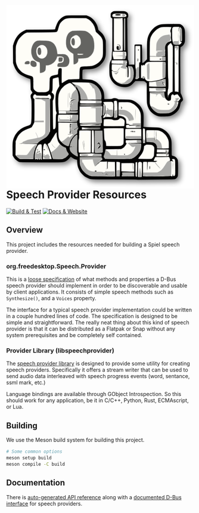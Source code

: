 <img alt="libspiel logo" align="right" src="https://raw.githubusercontent.com/project-spiel/libspeechprovider/main/spiel-logo.svg">

# Speech Provider Resources

[![ Build & Test ](https://github.com/project-spiel/libspeechprovider/actions/workflows/ci.yml/badge.svg)](https://github.com/project-spiel/libspeechprovider/actions/workflows/ci.yml) [![ Docs & Website ](https://github.com/project-spiel/libspeechprovider/actions/workflows/website.yml/badge.svg)](https://github.com/project-spiel/libspeechprovider/actions/workflows/website.yml)

## Overview

This project includes the resources needed for building a Spiel speech provider.

### org.freedesktop.Speech.Provider
This is a [loose specification](https://project-spiel.github.io/libspeechprovider/generated-org.freedesktop.Speech.Provider.html) of what methods and properties a D-Bus speech provider should implement in order to be discoverable and usable by client applications. It consists of simple speech methods such as `Synthesize()`, and a `Voices` property.

The interface for a typical speech provider implementation could be written in a couple hundred lines of code. The specification is designed to be simple and straightforward. The really neat thing about this kind of speech provider is that it can be distributed as a Flatpak or Snap without any system prerequisites and be completely self contained.

### Provider Library (libspeechprovider)
The [speech provider library](https://project-spiel.github.io/libspeechprovider/) is designed to provide some utility for creating speech providers. Specifically it offers a stream writer that can be used to send audio data interleaved with speech progress events (word, sentance, ssml mark, etc.)

Language bindings are available through GObject Introspection. So this should work for any application, be it in C/C++, Python, Rust, ECMAscript, or Lua.

## Building

We use the Meson build system for building this project.

```sh
# Some common options
meson setup build
meson compile -C build
```

## Documentation

There is [auto-generated API reference](https://project-spiel.github.io/libspeechprovider/) along with a [documented D-Bus interface](https://project-spiel.github.io/libspeechprovider/generated-org.freedesktop.Speech.Provider.html) for speech providers.